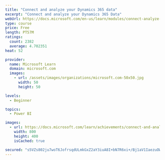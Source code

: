```yaml
---
title: "Connect and analyze your Dynamics 365 data​"
excerpt: "Connect and analyze your Dynamics 365 Data​"
webUrl: https://docs.microsoft.com/en-us/learn/modules/connect-analyze-dynamics-365-data/
type: course
price: Free
length: PT57M
ratings:
  count: 2382
  average: 4.702351
heat: 52

provider:
  name: Microsoft Learn
  domain: microsoft.com
  images:
    - url: /assets/images/organizations/microsoft.com-50x50.jpg
      width: 50
      height: 50

levels:
  - Beginner

topics:
  - Power BI

images:
  - url: https://docs.microsoft.com/learn/achievements/connect-and-analyze-your-microsoft-dynamics-365-data-social.png
    width: 800
    height: 400
    isCached: true

secured: "s5VZs802ju7woT6JofrsqdULmkGxZ2aY3iuA8I+bN7R6xi+/Bj1aV1IaezuOWQloAi/Eg90Tk7xHZQNzEvXQwKY0x7iZBMpzeNrvekF83ekSA9AlXsXXEdQrx8l6mU9k7QYTcvIA3RV3wr42kkj96fVfOqzFj2DEOCdlY3BtXl0wbmNv9ewzQ/Uug2UBJFaGcWEOZZ83NJul5BwRz2SCGJV/l/0iu+SaTRcjTMCU8uNqCEHvN4JT3cB1d+7QVUngcNR6KSznow2wOvv+pZ7e4ZEOFKXkd3qKmc5MOy+jJCPCL8FidYBZJ06VyDWo7M9zHy9zTolYBkRyRv3G9NEm4meuU5tW2nTCmoTgeyJC6bxyNAjVGRi9JZKGkqcbatfwdr1OPbgssV3pactJH+lyqwHq8OJgfg+DsxHQRnbkaUo=;fOid5HSg+/UnluLreqoISw=="
---
```


